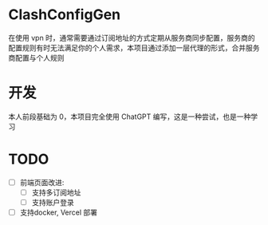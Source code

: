 # ClashConfigGen
在使用 vpn 时，通常需要通过订阅地址的方式定期从服务商同步配置，服务商的配置规则有时无法满足你的个人需求，本项目通过添加一层代理的形式，合并服务商配置与个人规则

# 开发
本人前段基础为 0，本项目完全使用 ChatGPT 编写，这是一种尝试，也是一种学习

# TODO
- [ ] 前端页面改进:
    - [ ] 支持多订阅地址
    - [ ] 支持账户登录
- [ ] 支持docker, Vercel 部署
